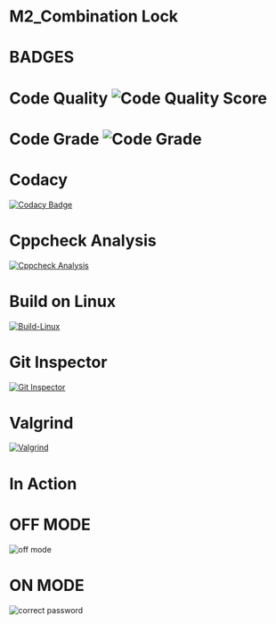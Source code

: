 # M2_Combination Lock

# BADGES

# Code Quality ![Code Quality Score]()
# Code Grade ![Code Grade]()

# Codacy
[![Codacy Badge](https://app.codacy.com/project/badge/Grade/d960bbb9d57d48cc9d9446197eea4748)](https://www.codacy.com/gh/IndhujaB/M2_Combination-lock/dashboard?utm_source=github.com&amp;utm_medium=referral&amp;utm_content=IndhujaB/M2_Combination-lock&amp;utm_campaign=Badge_Grade)

# Cppcheck Analysis
[![Cppcheck Analysis](https://github.com/IndhujaB/M2_Combination-lock/actions/workflows/Cppcheck_analysis.yml/badge.svg)](https://github.com/IndhujaB/M2_Combination-lock/actions/workflows/Cppcheck_analysis.yml)

# Build on Linux
[![Build-Linux](https://github.com/IndhujaB/M2_Combination-lock/actions/workflows/Build%20on%20linux.yml/badge.svg)](https://github.com/IndhujaB/M2_Combination-lock/actions/workflows/Build%20on%20linux.yml)

# Git Inspector
[![Git Inspector](https://github.com/IndhujaB/M2_Combination-lock/actions/workflows/Git%20inspector.yml/badge.svg)](https://github.com/IndhujaB/M2_Combination-lock/actions/workflows/Git%20inspector.yml)

# Valgrind
[![Valgrind](https://github.com/IndhujaB/M2_Combination-lock/actions/workflows/valgrind.yml/badge.svg)](https://github.com/IndhujaB/M2_Combination-lock/actions/workflows/valgrind.yml)

# In Action

# OFF MODE
![off mode](https://user-images.githubusercontent.com/101382503/164192802-cf046060-733c-4c92-8d15-6b89bc2b6ec2.png)

# ON MODE
![correct password](https://user-images.githubusercontent.com/101382503/164192946-097ef22d-333c-4788-b388-258c5b9d5e64.png)




